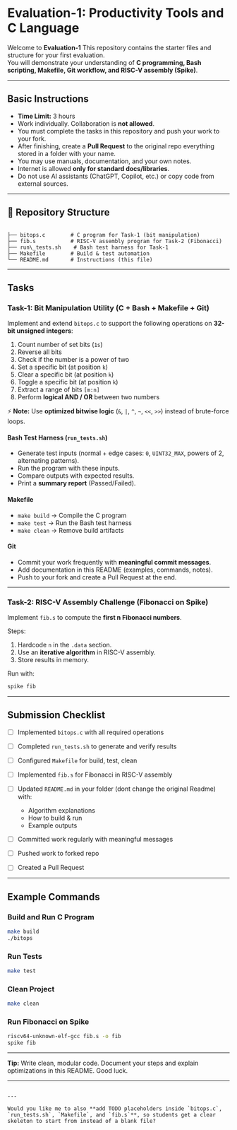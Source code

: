 # Evaluation-1: Productivity Tools and C Language

Welcome to **Evaluation-1** 
This repository contains the starter files and structure for your first evaluation.  
You will demonstrate your understanding of **C programming, Bash scripting, Makefile, Git workflow, and RISC-V assembly (Spike)**.

---

## Basic Instructions
- **Time Limit:** 3 hours  
- Work individually. Collaboration is **not allowed**.  
- You must complete the tasks in this repository and push your work to your fork.  
- After finishing, create a **Pull Request** to the original repo everything stored in a folder with your name.  
- You may use manuals, documentation, and your own notes.  
- Internet is allowed **only for standard docs/libraries**.  
- Do not use AI assistants (ChatGPT, Copilot, etc.) or copy code from external sources.  

---

## 📁 Repository Structure
```

├── bitops.c        # C program for Task-1 (bit manipulation)
├── fib.s           # RISC-V assembly program for Task-2 (Fibonacci)
├── run\_tests.sh    # Bash test harness for Task-1
├── Makefile        # Build & test automation
└── README.md       # Instructions (this file)

````

---

## Tasks

### **Task-1: Bit Manipulation Utility (C + Bash + Makefile + Git)**

Implement and extend `bitops.c` to support the following operations on **32-bit unsigned integers**:

1. Count number of set bits (`1s`)  
2. Reverse all bits  
3. Check if the number is a power of two  
4. Set a specific bit (at position `k`)  
5. Clear a specific bit (at position `k`)  
6. Toggle a specific bit (at position `k`)  
7. Extract a range of bits `[m:n]`  
8. Perform **logical AND / OR** between two numbers  

⚡ **Note:** Use **optimized bitwise logic** (`&`, `|`, `^`, `~`, `<<`, `>>`) instead of brute-force loops.  

#### Bash Test Harness (`run_tests.sh`)
- Generate test inputs (normal + edge cases: `0`, `UINT32_MAX`, powers of 2, alternating patterns).  
- Run the program with these inputs.  
- Compare outputs with expected results.  
- Print a **summary report** (Passed/Failed).  

#### Makefile
- `make build` → Compile the C program  
- `make test` → Run the Bash test harness  
- `make clean` → Remove build artifacts  

#### Git
- Commit your work frequently with **meaningful commit messages**.  
- Add documentation in this README (examples, commands, notes).  
- Push to your fork and create a Pull Request at the end.  

---

### **Task-2: RISC-V Assembly Challenge (Fibonacci on Spike)**

Implement `fib.s` to compute the **first n Fibonacci numbers**.  

Steps:
1. Hardcode `n` in the `.data` section.  
2. Use an **iterative algorithm** in RISC-V assembly.  
3. Store results in memory.  

Run with:  
```bash
spike fib
````

---

## Submission Checklist

* [ ] Implemented `bitops.c` with all required operations
* [ ] Completed `run_tests.sh` to generate and verify results
* [ ] Configured `Makefile` for build, test, clean
* [ ] Implemented `fib.s` for Fibonacci in RISC-V assembly
* [ ] Updated `README.md` in your folder (dont change the original Readme) with:

  * Algorithm explanations
  * How to build & run
  * Example outputs
* [ ] Committed work regularly with meaningful messages
* [ ] Pushed work to forked repo
* [ ] Created a Pull Request

---

## Example Commands

### Build and Run C Program

```bash
make build
./bitops
```

### Run Tests

```bash
make test
```

### Clean Project

```bash
make clean
```

### Run Fibonacci on Spike

```bash
riscv64-unknown-elf-gcc fib.s -o fib
spike fib
```

---
 **Tip:** Write clean, modular code. Document your steps and explain optimizations in this README.
Good luck.

---

```

---

Would you like me to also **add TODO placeholders inside `bitops.c`, `run_tests.sh`, `Makefile`, and `fib.s`**, so students get a clear skeleton to start from instead of a blank file?
```
